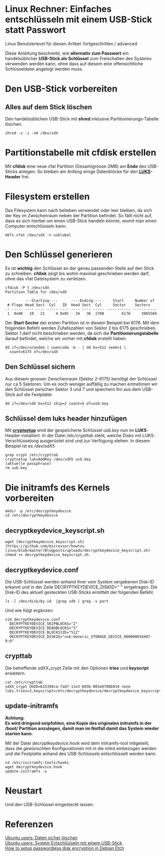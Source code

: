 # Linux Rechner: Einfaches entschlüsseln mit einem USB-Stick statt Passwort

Linux Benutzerlevel für diesen Artikel: fortgeschritten / advanced

Diese Anleitung beschreibt, wie **alternativ zum Passwort** ein
handelsüblicher **USB-Stick als Schlüssel** zum Freischalten des Systems
verwenden werden kann, ohne dass auf diesem eine offensichtliche
Schlüsseldatei angelegt werden muss.

# Den USB-Stick vorbereiten

## Alles auf dem Stick löschen

Den handelsüblichen USB-Stick mit **shred** inklusive
Partitionierungs-Tabelle löschen.

    shred -v -z -n0 /dev/sdX

# Partitionstabelle mit cfdisk erstellen

Mit **cfdisk** eine neue vfat Partition (Gesamtgrösse-2MB) am **Ende**
des USB-Sticks anlegen. So bleiben am Anfang einige Datenblöcke für den
**[LUKS](http://de.wikipedia.org/wiki/Linux_Unified_Key_Setup#LUKS)-Header**
frei.

# Filesystem erstellen

Das Filesystem kann nach belieben verwendet oder leer bleiben, da sich
der Key im Zwischenraum neben der Partition befindet. So fällt nicht
auf, dass es sich hierbei um einen USB-Stick handeln könnte, womit man
einen Computer entschlüsseln kann.

    mkfs.vfat /dev/sdX -n usblabel

# Den Schlüssel generieren

Es ist **wichtig** den Schlüssel an der genau passenden Stelle auf den
Stick zu schreiben. **cfdisk** zeigt bis wohin maximal geschrieben
werden darf, ohne das vfat Dateisystem zu verletzen.

    cfdisk -P t /dev/sdX
    Partition Table for /dev/sdX

             ---Starting----      ----Ending-----    Start     Number of
     # Flags Head Sect  Cyl   ID  Head Sect  Cyl     Sector    Sectors
    -- ----- ---- ---- ----- ---- ---- ---- ----- ----------- -----------
     1  0x00   10   21     4 0x0C   34   36  2708        6176     3905504

Der **Start Sector** der ersten Partition ist in diesem Beispiel bei
6176. Mit dem folgenden Befehl werden Zufallszahlen von Sektor 2 bis
6175 geschrieben. Sektor 1 darf nicht beschrieben werden, da sich die
**Partitionierungstabelle** darauf befindet, welche wir vorher mit
**cfdisk** erstellt haben.

    dd if=/dev/urandom | uuencode -m - | dd bs=512 seek=1 \
      count=6175 of=/dev/sdX

## Den Schlüssel sichern

Aus diesem grossen Zwischenraum (Sektor 2-6175) benötigt der Schlüssel
nur ca 5 Sektoren. Um es noch weniger auffällig zu machen entnehmen wir
den Schlüssel zwischen Sektor 3 und 7 und speichern Ihn aus dem
USB-Stick auf die Festplatte:

    dd if=/dev/sdX bs=512 skip=2 count=5 of=usb.key

## Schlüssel dem luks header hinzufügen

Mit **[cryptsetup](http://linuxwiki.de/cryptsetup)** wird der
gespeicherte Schlüssel *usb.key* nun im **LUKS**-Header installiert. In
der Datei */etc/crypttab* steht, welche Disks mit LUKS-Verschlüsselung
ausgerüstet sind und zur Verfügung stehen. In diesem Beispiel ist es
*/dev/sdX5*

    grep crypt /etc/crypttab
    cryptsetup luksAddKey /dev/sdX5 usb.key
    (aktuelle passphrase)
    rm usb.key

# Die initramfs des Kernels vorbereiten

    mkdir -p /etc/decryptkeydevice
    cd /etc/decryptkeydevice

## decryptkeydevice\_keyscript.sh

    wget [decryptkeydevice_keyscript.sh](https://github.com/micressor/howtos-linux/blob/master/Blogposts/uploads/decryptkeydevice_keyscript.sh)
    chmod +x decryptkeydevice_keyscript.sh

## decryptkeydevice.conf

Die USB-Schlüssel werden anhand ihrer vom System vergebenen Disk-ID
erkannt und in der Zeile DECRYPTKEYDEVICE\_DISKID=" " eingetragen. Die
Disk-ID des aktuell gesteckten USB-Sticks ermittelt der folgenden
Befehl:

    ls -l /dev/disk/by-id  |grep sdX | grep -v part

Und wie folgt ergänzen:

    vim decryptkeydevice.conf
      DECRYPTKEYDEVICE_SKIPBLOCKS="2"
      DECRYPTKEYDEVICE_READBLOCKS="5"
      DECRYPTKEYDEVICE_BLOCKSIZE="512"
      DECRYPTKEYDEVICE_DISKID="usb-Generic_STORAGE_DEVICE_000000034407-0:0"

## crypttab

Die betreffende sdXX\_crypt Zeile mit den Optionen **tries** und
**keyscript** erweitern.

    cat /etc/crypttab 
    sdXX_crypt UUID=615394ca-7ad7-11e3-b03b-001e6708b914 none luks,tries=3,keyscript=/etc/decryptkeydevice/decryptkeydevice_keyscript.sh

## update-initramfs

**Achtung:  
 Es wird dringend empfohlen, eine Kopie des originalen initramfs in der
/boot/ Partition anzulegen, damit man im Notfall damit das System wieder
starten kann.**

Mit der Datei *decryptkeydevice.hook* wird dem initramfs-tool
mitgeteilt, dass die gewünschten Konfigurationen mit in die initrd
einbezogen werden und die Festplatte anhand des USB-Schlüssels
entschlüsselt werden kann.

    cd /etc/initramfs-tools/hooks
    wget decryptkeydevice.hook
    update-initramfs -u

# Neustart

Und den USB-Schlüssel eingesteckt lassen.

# Referenzen

[Ubuntu users: Daten sicher
löschen](http://wiki.ubuntuusers.de/Daten_sicher_l%C3%B6schen)  
 [Ubuntu users: System Entschlüsseln mit einem
USB-Stick](http://wiki.ubuntuusers.de/System_verschl%C3%BCsseln/Entschl%C3%BCsseln_mit_einem_USB-Schl%C3%BCssel)  
 [How to setup passwordless disk encryption in Debian
Etch](http://wejn.org/how-to-make-passwordless-cryptsetup.html)
